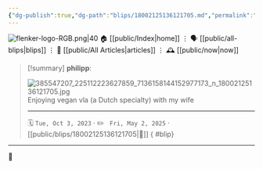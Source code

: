 ```yaml
---
{"dg-publish":true,"dg-path":"blips/18002125136121705.md","permalink":"/blips/18002125136121705/","title":"philipp on instagram @ 2023-10-03"}
---
```



<div class="transclusion internal-embed is-loaded"><div class="markdown-embed">




![flenker-logo-RGB.png|40](/img/user/attachments/flenker-logo-RGB.png)
🏠 [[public/Index\|home]]  ⋮ 🗣️ [[public/all-blips\|blips]] ⋮  📝 [[public/All Articles\|articles]]  ⋮ 🕰️ [[public/now\|now]]


</div></div>


> [!summary] **philipp**:
>
> ![385547207_225112223627859_7136158144152977173_n_18002125136121705.jpg](/img/user/attachments/385547207_225112223627859_7136158144152977173_n_18002125136121705.jpg)
> Enjoying vegan vla (a Dutch specialty) with my wife
> - - -
>
> 🗓️ <code>Tue, Oct 3, 2023</code>  · ✏️ <code> Fri, May 2, 2025</code>  · [[public/blips/18002125136121705\|🔗]]
{ #blip}


- - -

 👾
